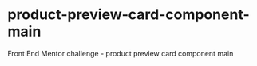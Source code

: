 # product-preview-card-component-main
Front End Mentor challenge - product preview card component main
